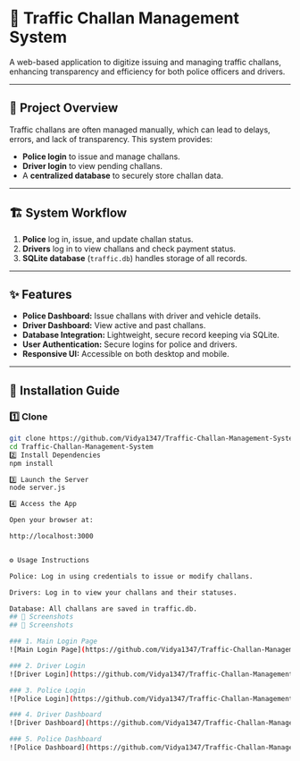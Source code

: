 # 🚦 Traffic Challan Management System

A web-based application to digitize issuing and managing traffic challans, enhancing transparency and efficiency for both police officers and drivers.

---

## 📖 Project Overview
Traffic challans are often managed manually, which can lead to delays, errors, and lack of transparency. This system provides:
- **Police login** to issue and manage challans.
- **Driver login** to view pending challans.
- A **centralized database** to securely store challan data.

---

## 🏗 System Workflow
1. **Police** log in, issue, and update challan status.
2. **Drivers** log in to view challans and check payment status.
3. **SQLite database** (`traffic.db`) handles storage of all records.

---

## ✨ Features
- **Police Dashboard:** Issue challans with driver and vehicle details.
- **Driver Dashboard:** View active and past challans.
- **Database Integration:** Lightweight, secure record keeping via SQLite.
- **User Authentication:** Secure logins for police and drivers.
- **Responsive UI:** Accessible on both desktop and mobile.

---

## 🚀 Installation Guide
### 1️⃣ Clone
```bash
git clone https://github.com/Vidya1347/Traffic-Challan-Management-System.git
cd Traffic-Challan-Management-System
2️⃣ Install Dependencies
npm install

3️⃣ Launch the Server
node server.js

4️⃣ Access the App

Open your browser at:

http://localhost:3000


⚙️ Usage Instructions

Police: Log in using credentials to issue or modify challans.

Drivers: Log in to view your challans and their statuses.

Database: All challans are saved in traffic.db.
## 📸 Screenshots
## 📸 Screenshots

### 1. Main Login Page  
![Main Login Page](https://github.com/Vidya1347/Traffic-Challan-Management-System/blob/main/img1.png?raw=true)

### 2. Driver Login  
![Driver Login](https://github.com/Vidya1347/Traffic-Challan-Management-System/blob/main/img2.png?raw=true)

### 3. Police Login  
![Police Login](https://github.com/Vidya1347/Traffic-Challan-Management-System/blob/main/img3.png?raw=true)

### 4. Driver Dashboard  
![Driver Dashboard](https://github.com/Vidya1347/Traffic-Challan-Management-System/blob/main/img4.png?raw=true)

### 5. Police Dashboard  
![Police Dashboard](https://github.com/Vidya1347/Traffic-Challan-Management-System/blob/main/img5.png?raw=true)


